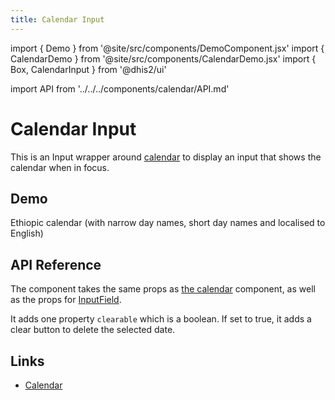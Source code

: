 ```yaml
---
title: Calendar Input
---
```


import { Demo } from '@site/src/components/DemoComponent.jsx'
import { CalendarDemo } from '@site/src/components/CalendarDemo.jsx'
import { Box, CalendarInput } from '@dhis2/ui'

import API from '../../../components/calendar/API.md'

# Calendar Input

This is an Input wrapper around [calendar](./calendar) to display an input that shows the calendar when in focus.

## Demo

Ethiopic calendar (with narrow day names, short day names and localised to English)

<Demo>
    <div className="wrapper">
        <div>
                <CalendarDemo
                        label="Gregorian date (with initial date)"
                        component={CalendarInput}
                        calendar="gregory"
                        locale="en-GB"
                        date="2021-10-13"
                />
        </div>
        <div>
                <CalendarDemo
                        label="Pick a Gregorian date"
                        component={CalendarInput}
                        calendar="gregory"
                />
        </div>
        <div>
                <CalendarDemo
                        label="Pick a Gregorian date (clearable)"
                        component={CalendarInput}
                        calendar="gregory"
                        locale="en-GB"
                        clearable
                />
        </div>
        <div>
                <CalendarDemo
                        label="Pick an Ethiopic date"
                        date="2014-02-03"
                        component={CalendarInput}
                        calendar="ethiopic"
                        locale="en-GB"
                        clearable
                />
        </div>
        <div>
                <CalendarDemo
                        label="Pick an Ethiopic date (not passing date)"
                        component={CalendarInput}
                        calendar="ethiopic"
                        locale="en-GB"
                        clearable
                />
        </div>
        <div>
                <CalendarDemo
                        label="Pick an Ethiopic date (amharic)"
                        component={CalendarInput}
                        calendar="ethiopic"
                        locale="am-ET"
                        clearable
                />
        </div>
        <div>
                <CalendarDemo
                        label="Pick a Nepali date (with date)"
                        component={CalendarInput}
                        calendar="nepali"
                        locale="en-NP"
                        date="2078-06-27"
                        clearable
                />
        </div>
        <div>
                <CalendarDemo
                        label="Pick a Nepali date (english)"
                        component={CalendarInput}
                        calendar="nepali"
                        locale="en-NP"
                        clearable
                />
        </div>
        <div>
                <CalendarDemo
                        label="Pick a Nepali date (nepali)"
                        component={CalendarInput}
                        calendar="nepali"
                        locale="ne-NP"
                        clearable
                />
        </div>
    </div>
    <style jsx>{`
        .wrapper {
            display: flex;
            flex-wrap: wrap;
            gap: 10px;
            overflow-x: scroll;
            justify-content: space-around;
        }
        .wrapper > div {
                /* min-width: 240px */
        }
    `}
    </style>
</Demo>

## API Reference

The component takes the same props as [the calendar](./calendar) component, as well as the props for [InputField](./inputfield).

It adds one property `clearable` which is a boolean. If set to true, it adds a clear button to delete the selected date.

## Links

-   [Calendar](./calendar)
